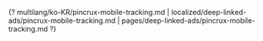 {? multilang/ko-KR/pincrux-mobile-tracking.md | localized/deep-linked-ads/pincrux-mobile-tracking.md | pages/deep-linked-ads/pincrux-mobile-tracking.md ?}
